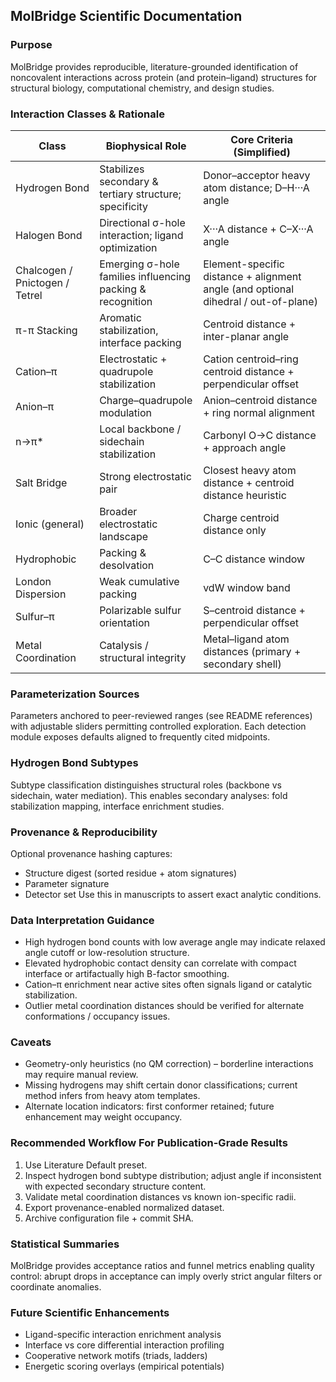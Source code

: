 ## MolBridge Scientific Documentation

### Purpose
MolBridge provides reproducible, literature-grounded identification of noncovalent interactions across protein (and protein–ligand) structures for structural biology, computational chemistry, and design studies.

### Interaction Classes & Rationale
| Class | Biophysical Role | Core Criteria (Simplified) |
|-------|------------------|----------------------------|
| Hydrogen Bond | Stabilizes secondary & tertiary structure; specificity | Donor–acceptor heavy atom distance; D–H···A angle |
| Halogen Bond | Directional σ-hole interaction; ligand optimization | X···A distance + C–X···A angle |
| Chalcogen / Pnictogen / Tetrel | Emerging σ-hole families influencing packing & recognition | Element-specific distance + alignment angle (and optional dihedral / out-of-plane) |
| π-π Stacking | Aromatic stabilization, interface packing | Centroid distance + inter-planar angle |
| Cation–π | Electrostatic + quadrupole stabilization | Cation centroid–ring centroid distance + perpendicular offset |
| Anion–π | Charge–quadrupole modulation | Anion–centroid distance + ring normal alignment |
| n→π* | Local backbone / sidechain stabilization | Carbonyl O→C distance + approach angle |
| Salt Bridge | Strong electrostatic pair | Closest heavy atom distance + centroid distance heuristic |
| Ionic (general) | Broader electrostatic landscape | Charge centroid distance only |
| Hydrophobic | Packing & desolvation | C–C distance window |
| London Dispersion | Weak cumulative packing | vdW window band |
| Sulfur–π | Polarizable sulfur orientation | S–centroid distance + perpendicular offset |
| Metal Coordination | Catalysis / structural integrity | Metal–ligand atom distances (primary + secondary shell) |

### Parameterization Sources
Parameters anchored to peer-reviewed ranges (see README references) with adjustable sliders permitting controlled exploration. Each detection module exposes defaults aligned to frequently cited midpoints.

### Hydrogen Bond Subtypes
Subtype classification distinguishes structural roles (backbone vs sidechain, water mediation). This enables secondary analyses: fold stabilization mapping, interface enrichment studies.

### Provenance & Reproducibility
Optional provenance hashing captures:
* Structure digest (sorted residue + atom signatures)
* Parameter signature
* Detector set
Use this in manuscripts to assert exact analytic conditions.

### Data Interpretation Guidance
* High hydrogen bond counts with low average angle may indicate relaxed angle cutoff or low-resolution structure.
* Elevated hydrophobic contact density can correlate with compact interface or artifactually high B-factor smoothing.
* Cation–π enrichment near active sites often signals ligand or catalytic stabilization.
* Outlier metal coordination distances should be verified for alternate conformations / occupancy issues.

### Caveats
* Geometry-only heuristics (no QM correction) – borderline interactions may require manual review.
* Missing hydrogens may shift certain donor classifications; current method infers from heavy atom templates.
* Alternate location indicators: first conformer retained; future enhancement may weight occupancy.

### Recommended Workflow For Publication-Grade Results
1. Use Literature Default preset.
2. Inspect hydrogen bond subtype distribution; adjust angle if inconsistent with expected secondary structure content.
3. Validate metal coordination distances vs known ion-specific radii.
4. Export provenance-enabled normalized dataset.
5. Archive configuration file + commit SHA.

### Statistical Summaries
MolBridge provides acceptance ratios and funnel metrics enabling quality control: abrupt drops in acceptance can imply overly strict angular filters or coordinate anomalies.

### Future Scientific Enhancements
* Ligand-specific interaction enrichment analysis
* Interface vs core differential interaction profiling
* Cooperative network motifs (triads, ladders)
* Energetic scoring overlays (empirical potentials)
